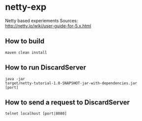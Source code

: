 netty-exp
=========

Netty based experiements
Sources:<br/>
http://netty.io/wiki/user-guide-for-5.x.html

How to build
------------
<code>maven clean install</code>

How to run DiscardServer
------------------------
<code>java -jar target/netty-tutorial-1.0-SNAPSHOT-jar-with-dependencies.jar [port]</code>

How to send a request to DiscardServer
--------------------------------------
<code>telnet localhost [port|8080]</code>

